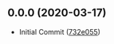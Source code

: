## 0.0.0 (2020-03-17)

* Initial Commit ([732e055](https://github.com/Desmoswal/mttcsp-corp/commit/732e055))



